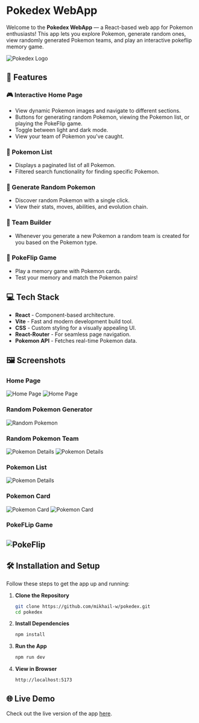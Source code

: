 # Pokedex WebApp

Welcome to the **Pokedex WebApp** — a React-based web app for Pokemon
enthusiasts! This app lets you explore Pokemon, generate random ones, view
randomly generated Pokemon teams, and play an interactive pokeflip memory game.

![Pokedex Logo](./src/assets/images/pokemon/pokedex.png)

## 🚀 Features

### 🎮 Interactive Home Page

- View dynamic Pokemon images and navigate to different sections.
- Buttons for generating random Pokemon, viewing the Pokemon list, or playing
  the PokeFlip game.
- Toggle between light and dark mode.
- View your team of Pokemon you've caught.
### 📖 Pokemon List

- Displays a paginated list of all Pokemon.
- Filtered search functionality for finding specific Pokemon.

### 🔄 Generate Random Pokemon

- Discover random Pokemon with a single click.
- View their stats, moves, abilities, and evolution chain.

### 🧩 Team Builder

- Whenever you generate a new Pokemon a random team is created for you based on
  the Pokemon type.

### 🎲 PokeFlip Game

- Play a memory game with Pokemon cards.
- Test your memory and match the Pokemon pairs!

## 💻 Tech Stack

- **React** - Component-based architecture.
- **Vite** - Fast and modern development build tool.
- **CSS** - Custom styling for a visually appealing UI.
- **React-Router** - For seamless page navigation.
- **Pokemon API** - Fetches real-time Pokemon data.

## 🖼 Screenshots

### Home Page

![Home Page](./src/assets/images/screenshots/home.png)
![Home Page](./src/assets/images/screenshots/home-dark.png)

### Random Pokemon Generator

![Random Pokemon](./src/assets/images/screenshots/random.png)

### Random Pokemon Team

![Pokemon Details](./src/assets/images/screenshots/team.png)
![Pokemon Details](./src/assets/images/screenshots/team-back.png)

### Pokemon List

![Pokemon Details](./src/assets/images/screenshots/list.png)

### Pokemon Card

![Pokemon Card](./src/assets/images/screenshots/card.png)
![Pokemon Card](./src/assets/images/screenshots/card-extended.png)

### PokeFLip Game

## ![PokeFlip](./src/assets/images/screenshots/flip.png)

## 🛠 Installation and Setup

Follow these steps to get the app up and running:

1. **Clone the Repository**
   ```bash
   git clone https://github.com/mikhail-w/pokedex.git
   cd pokedex
   ```
2. **Install Dependencies**
   ```bash
   npm install
   ```
3. **Run the App**
   ```bash
   npm run dev
   ```
4. **View in Browser**
   ```bash
   http://localhost:5173
   ```

## 🌐 Live Demo

Check out the live version of the app
[here](https://mikhail-w.github.io/pokedex/#/).
